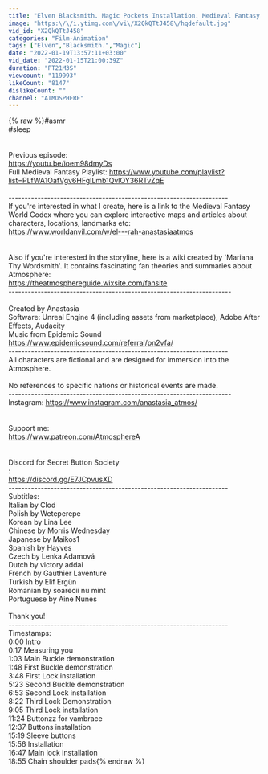 ```yaml
---
title: "Elven Blacksmith. Magic Pockets Installation. Medieval Fantasy ASMR"
image: "https:\/\/i.ytimg.com\/vi\/X2QkQTtJ458\/hqdefault.jpg"
vid_id: "X2QkQTtJ458"
categories: "Film-Animation"
tags: ["Elven","Blacksmith.","Magic"]
date: "2022-01-19T13:57:11+03:00"
vid_date: "2022-01-15T21:00:39Z"
duration: "PT21M3S"
viewcount: "119993"
likeCount: "8147"
dislikeCount: ""
channel: "ATMOSPHERE"
---
```

{% raw %}#asmr<br />#sleep<br /><br /><br />Previous episode:<br /><a rel="nofollow" target="blank" href="https://youtu.be/ioem98dmyDs">https://youtu.be/ioem98dmyDs</a><br />Full Medieval Fantasy Playlist:  <a rel="nofollow" target="blank" href="https://www.youtube.com/playlist?list=PLfWA1OafVgv6HFgILmb1QvlOY36RTvZqE">https://www.youtube.com/playlist?list=PLfWA1OafVgv6HFgILmb1QvlOY36RTvZqE</a><br /><br />--------------------------------------------------------------------<br />If you're interested in what I create, here is a link to the Medieval Fantasy World Codex where you can explore interactive maps and articles about characters, locations, landmarks etc:<br /><a rel="nofollow" target="blank" href="https://www.worldanvil.com/w/el---rah-anastasiaatmos">https://www.worldanvil.com/w/el---rah-anastasiaatmos</a><br /><br /><br />Also if you're interested in the storyline, here is a wiki created by 'Mariana Thy Wordsmith'. It contains fascinating fan theories and summaries about Atmosphere:<br /><a rel="nofollow" target="blank" href="https://theatmosphereguide.wixsite.com/fansite">https://theatmosphereguide.wixsite.com/fansite</a><br />---------------------------------------------------------------------<br /><br />Created by Anastasia<br />Software: Unreal Engine 4 (including assets from marketplace), Adobe After Effects, Audacity<br />Music from Epidemic Sound<br /><a rel="nofollow" target="blank" href="https://www.epidemicsound.com/referral/pn2vfa/">https://www.epidemicsound.com/referral/pn2vfa/</a><br />--------------------------------------------------------------------<br />All characters are fictional and are designed for immersion into the Atmosphere.<br /><br />No references to specific nations or historical events are made.<br />---------------------------------------------------------------------<br />Instagram: <a rel="nofollow" target="blank" href="https://www.instagram.com/anastasia_atmos/">https://www.instagram.com/anastasia_atmos/</a><br /><br /><br />Support me:<br /><a rel="nofollow" target="blank" href="https://www.patreon.com/AtmosphereA">https://www.patreon.com/AtmosphereA</a><br /><br /><br />Discord for Secret Button Society<br />:<br /><a rel="nofollow" target="blank" href="https://discord.gg/E7JCpvusXD">https://discord.gg/E7JCpvusXD</a><br />--------------------------------------------------------------------<br />Subtitles:<br />Italian by Clod<br />Polish by Weteperepe<br />Korean by Lina Lee<br />Chinese by Morris Wednesday<br />Japanese by Maikos1<br />Spanish by Hayves<br />Czech by Lenka Adamová<br />Dutch by victory addai<br />French by Gauthier Laventure<br />Turkish by Elif Ergün<br />Romanian by soarecii nu mint<br />Portuguese by Aine Nunes<br /><br />Thank you!<br />--------------------------------------------------------------------<br />Timestamps:<br />0:00 Intro<br />0:17 Measuring you<br />1:03 Main Buckle demonstration<br />1:48 First Buckle demonstration<br />3:48 First Lock installation<br />5:23 Second Buckle demonstration<br />6:53 Second Lock installation<br />8:22 Third Lock Demonstration<br />9:05 Third Lock installation<br />11:24 Buttonzz for vambrace<br />12:37 Buttons installation<br />15:19 Sleeve buttons<br />15:56 Installation<br />16:47 Main lock installation<br />18:55 Chain shoulder pads{% endraw %}
